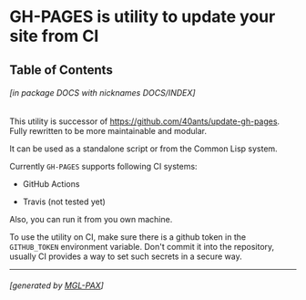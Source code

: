 <a id='x-28DOCS-3A-40INDEX-20MGL-PAX-3ASECTION-29'></a>

# GH-PAGES is utility to update your site from CI

## Table of Contents


###### \[in package DOCS with nicknames DOCS/INDEX\]
This utility is successor of <https://github.com/40ants/update-gh-pages>. Fully rewritten to be more maintainable and modular.

It can be used as a standalone script or from the Common Lisp system.

Currently `GH-PAGES` supports following CI systems:

- GitHub Actions

- Travis (not tested yet)

Also, you can run it from you own machine.

To use the utility on CI, make sure there is a github token in the `GITHUB_TOKEN`
environment variable. Don't commit it into the repository, usually CI provides
a way to set such secrets in a secure way.

* * *
###### \[generated by [MGL-PAX](https://github.com/melisgl/mgl-pax)\]
